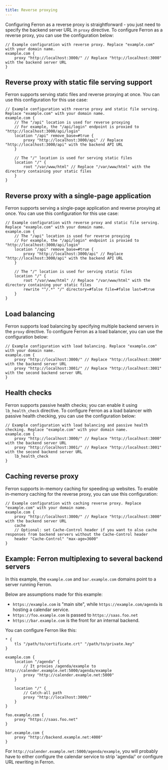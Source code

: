 ```yaml
---
title: Reverse proxying
---
```


Configuring Ferron as a reverse proxy is straightforward - you just need to specify the backend server URL in `proxy` directive. To configure Ferron as a reverse proxy, you can use the configuration below:

```kdl
// Example configuration with reverse proxy. Replace "example.com" with your domain name.
example.com {
    proxy "http://localhost:3000/" // Replace "http://localhost:3000" with the backend server URL
}
```

## Reverse proxy with static file serving support

Ferron supports serving static files and reverse proxying at once. You can use this configuration for this use case:

```kdl
// Example configuration with reverse proxy and static file serving. Replace "example.com" with your domain name.
example.com {
    // The "/api" location is used for reverse proxying
    // For example, the "/api/login" endpoint is proxied to "http://localhost:3000/api/login"
    location "/api" remove_base=#true {
        proxy "http://localhost:3000/api" // Replace "http://localhost:3000/api" with the backend API URL
    }

    // The "/" location is used for serving static files
    location "/" {
        root "/var/www/html" // Replace "/var/www/html" with the directory containing your static files
    }
}
```

## Reverse proxy with a single-page application

Ferron supports serving a single-page application and reverse proxying at once. You can use this configuration for this use case:

```kdl
// Example configuration with reverse proxy and static file serving. Replace "example.com" with your domain name.
example.com {
    // The "/api" location is used for reverse proxying
    // For example, the "/api/login" endpoint is proxied to "http://localhost:3000/api/login"
    location "/api" remove_base=#true {
        proxy "http://localhost:3000/api" // Replace "http://localhost:3000/api" with the backend API URL
    }

    // The "/" location is used for serving static files
    location "/" {
        root "/var/www/html" // Replace "/var/www/html" with the directory containing your static files
        rewrite "^/.*" "/" directory=#false file=#false last=#true
    }
}
```

## Load balancing

Ferron supports load balancing by specifying multiple backend servers in the `proxy` directive. To configure Ferron as a load balancer, you can use the configuration below:

```kdl
// Example configuration with load balancing. Replace "example.com" with your domain name.
example.com {
    proxy "http://localhost:3000/" // Replace "http://localhost:3000" with the backend server URL
    proxy "http://localhost:3001/" // Replace "http://localhost:3001" with the second backend server URL
}
```

## Health checks

Ferron supports passive health checks; you can enable it using `lb_health_check` directive. To configure Ferron as a load balancer with passive health checking, you can use the configuration below:

```kdl
// Example configuration with load balancing and passive health checking. Replace "example.com" with your domain name.
example.com {
    proxy "http://localhost:3000/" // Replace "http://localhost:3000" with the backend server URL
    proxy "http://localhost:3001/" // Replace "http://localhost:3001" with the second backend server URL
    lb_health_check
}
```

## Caching reverse proxy

Ferron supports in-memory caching for speeding up websites. To enable in-memory caching for the reverse proxy, you can use this configuration:

```kdl
// Example configuration with caching reverse proxy. Replace "example.com" with your domain name.
example.com {
    proxy "http://localhost:3000/" // Replace "http://localhost:3000" with the backend server URL
    cache
    // Optional: set Cache-Control header if you want to also cache responses from backend servers without the Cache-Control header
    header "Cache-Control" "max-age=3600"
}
```

## Example: Ferron multiplexing to several backend servers

In this example, the `example.com` and `bar.example.com` domains point to a server running Ferron.

Below are assumptions made for this example:

- `https://example.com` is "main site", while `https://example.com/agenda` is hosting a calendar service.
- `https://foo.example.com` is passed to `https://saas.foo.net`
- `https://bar.example.com` is the front for an internal backend.

You can configure Ferron like this:

```kdl
* {
    tls "/path/to/certificate.crt" "/path/to/private.key"
}

example.com {
    location "/agenda" {
        // It proxies /agenda/example to http://calender.example.net:5000/agenda/example
        proxy "http://calender.example.net:5000"
    }

    location "/" {
        // Catch-all path
        proxy "http://localhost:3000/"
    }
}

foo.example.com {
    proxy "https://saas.foo.net"
}

bar.example.com {
    proxy "http://backend.example.net:4000"
}
```

For `http://calender.example.net:5000/agenda/example`, you will probably have to either configure the calendar service to strip 'agenda/' or configure URL rewriting in Ferron.
